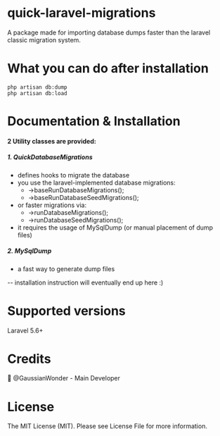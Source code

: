 # quick-laravel-migrations
A package made for importing database dumps faster than the laravel classic migration system.

# What you can do after installation

    php artisan db:dump
    php artisan db:load

# Documentation & Installation

#### 2 Utility classes are provided:
##### 1. QuickDatabaseMigrations
- defines hooks to migrate the database
- you use the laravel-implemented database migrations:
    - ->baseRunDatabaseMigrations();
    - ->baseRunDatabaseSeedMigrations();
- or faster migrations via:
    - ->runDatabaseMigrations();
    - ->runDatabaseSeedMigrations();
- it requires the usage of MySqlDump (or manual placement of dump files)
##### 2. MySqlDump
- a fast way to generate dump files

-- installation instruction will eventually end up here :)


# Supported versions

Laravel 5.6+

# Credits

👑 @GaussianWonder - Main Developer

# License

The MIT License (MIT). Please see License File for more information.

